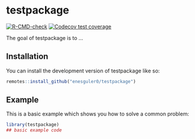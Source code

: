 
# testpackage

<!-- badges: start -->
[![R-CMD-check](https://github.com/enesguler0/testpackage/actions/workflows/R-CMD-check.yaml/badge.svg)](https://github.com/enesguler0/testpackage/actions/workflows/R-CMD-check.yaml)
[![Codecov test coverage](https://codecov.io/gh/enesguler0/testpackage/branch/master/graph/badge.svg)](https://app.codecov.io/gh/enesguler0/testpackage?branch=master)
<!-- badges: end -->

The goal of testpackage is to ...

## Installation

You can install the development version of testpackage like so:

``` r
remotes::install_github("enesguler0/testpackage")
```

## Example

This is a basic example which shows you how to solve a common problem:

``` r
library(testpackage)
## basic example code
```


